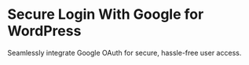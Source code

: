 # Secure Login With Google for WordPress

Seamlessly integrate Google OAuth for secure, hassle-free user access.
